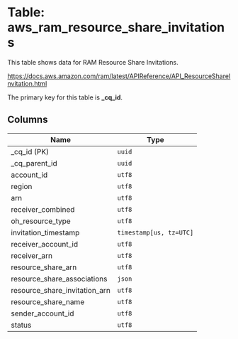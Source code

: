 # Table: aws_ram_resource_share_invitations

This table shows data for RAM Resource Share Invitations.

https://docs.aws.amazon.com/ram/latest/APIReference/API_ResourceShareInvitation.html

The primary key for this table is **_cq_id**.

## Columns

| Name          | Type          |
| ------------- | ------------- |
|_cq_id (PK)|`uuid`|
|_cq_parent_id|`uuid`|
|account_id|`utf8`|
|region|`utf8`|
|arn|`utf8`|
|receiver_combined|`utf8`|
|oh_resource_type|`utf8`|
|invitation_timestamp|`timestamp[us, tz=UTC]`|
|receiver_account_id|`utf8`|
|receiver_arn|`utf8`|
|resource_share_arn|`utf8`|
|resource_share_associations|`json`|
|resource_share_invitation_arn|`utf8`|
|resource_share_name|`utf8`|
|sender_account_id|`utf8`|
|status|`utf8`|